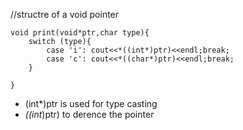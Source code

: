 //structre of a void pointer
```
void print(void*ptr,char type){
    switch (type){
        case 'i': cout<<*((int*)ptr)<<endl;break;
        case 'c': cout<<*((char*)ptr)<<endl;break;
    }
    
}
```
- (int*)ptr is used for type casting
- *((int*)ptr) to derence the pointer